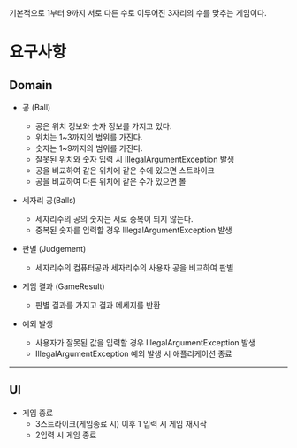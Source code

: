 기본적으로 1부터 9까지 서로 다른 수로 이루어진 3자리의 수를 맞추는 게임이다.

요구사항 
=======

Domain
-----
* 공 (Ball) 
  * 공은 위치 정보와 숫자 정보를 가지고 있다. 
  * 위치는 1~3까지의 범위를 가진다. 
  * 숫자는 1~9까지의 범위를 가진다. 
  * 잘못된 위치와 숫자 입력 시 IllegalArgumentException 발생
  * 공을 비교하여 같은 위치에 같은 수에 있으면 스트라이크 
  * 공을 비교하여 다른 위치에 같은 수가 있으면 볼 

  
* 세자리 공(Balls)
  * 세자리수의 공의 숫자는 서로 중복이 되지 않는다.
  * 중복된 숫자를 입력할 경우 IllegalArgumentException 발생 


* 판별 (Judgement)
  * 세자리수의 컴퓨터공과 세자리수의 사용자 공을 비교하여 판별
  
  
* 게임 결과 (GameResult)
  * 판별 결과를 가지고 결과 메세지를 반환


* 예외 발생
  * 사용자가 잘못된 값을 입력할 경우 IllegalArgumentException 발생
  * IllegalArgumentException 예외 발생 시 애플리케이션 종료 

<hr/>

UI
-----
* 게임 종료
  * 3스트라이크(게임종료 시) 이후 1 입력 시 게임 재시작
  * 2입력 시 게임 종료


